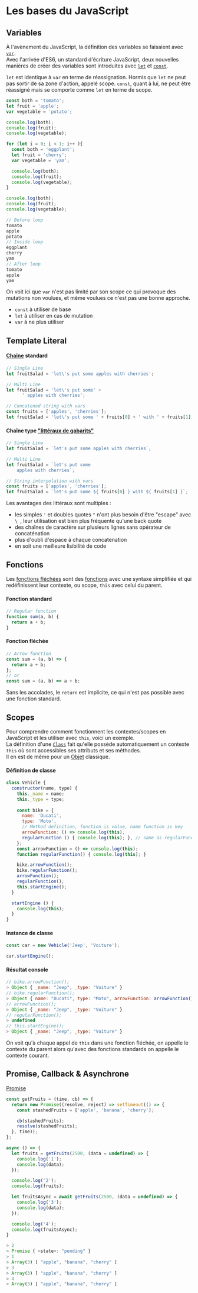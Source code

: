 # Les bases du JavaScript

## Variables

À l'avènement du JavaScript, la définition des variables se faisaient avec [`var`](https://developer.mozilla.org/en-US/docs/Web/JavaScript/Reference/Statements/var).
<br> Avec l'arrivée d'ES6, un standard d'écriture JavaScript, deux nouvelles manières de créer des variables sont introduites avec [`let`](https://developer.mozilla.org/en-US/docs/Web/JavaScript/Reference/Statements/let) et [`const`](https://developer.mozilla.org/en-US/docs/Web/JavaScript/Reference/Statements/const).

`let` est identique à `var` en terme de réassignation. Hormis que `let` ne peut pas sortir de sa zone d'action, appelé scope.
`const`, quant à lui, ne peut être réassigné mais se comporte comme `let` en terme de scope.
```js
const both = 'tomato';
let fruit = 'apple';
var vegetable = 'potato';

console.log(both);
console.log(fruit);
console.log(vegetable);

for (let i = 0; i < 1; i++ ){
  const both = 'eggplant';
  let fruit = 'cherry';
  var vegetable = 'yam';

  console.log(both);
  console.log(fruit);
  console.log(vegetable);
}

console.log(both);
console.log(fruit);
console.log(vegetable);
```

```js
// Before loop
tomato
apple
potato
// Inside loop
eggplant
cherry
yam
// After loop
tomato
apple
yam
```

On voit ici que `var` n'est pas limité par son scope ce qui provoque des mutations non voulues, et même voulues ce n'est pas une bonne approche.

- `const` à utiliser de base
- `let` à utiliser en cas de mutation
- `var` à ne plus utiliser

## Template Literal

#### [Chaîne](https://developer.mozilla.org/en-US/docs/Learn/JavaScript/First_steps/Strings) standard

```js
// Single Line
let fruitSalad = 'let\'s put some apples with cherries';
```

```js
// Multi Line
let fruitSalad = 'let\'s put some' +
      ' apples with cherries';
```

```js
// Concatened string with vars
const fruits = ['apples', 'cherries'];
let fruitSalad = 'let\'s put some ' + fruits[0] + ' with ' + fruits[1];
```

#### Chaîne type ["littéraux de gabarits"](https://developer.mozilla.org/en-US/docs/Web/JavaScript/Reference/Template_literals)

```js
// Single Line
let fruitSalad = `let's put some apples with cherries`;
```

```js
// Multi Line
let fruitSalad = `let's put some
    apples with cherries`;
```

```js
// String interpolation with vars
const fruits = ['apples', 'cherries'];
let fruitSalad = `let's put some ${ fruits[0] } with ${ fruits[1] }`;
```

  Les avantages des littéraux sont multiples :
- les simples `'` et doubles quotes `"` n'ont plus besoin d'être "escape" avec `\ `, leur utilisation est bien plus fréquente qu'une back quote
- des chaînes de caractère sur plusieurs lignes sans opérateur de concaténation
- plus d'oubli d'espace à chaque concatenation
- en soit une meilleure lisibilité de code

## Fonctions
Les [fonctions fléchées](https://developer.mozilla.org/en-US/docs/Web/JavaScript/Reference/Functions/Arrow_functions) sont des [fonctions](https://developer.mozilla.org/en-US/docs/Web/JavaScript/Reference/Functions) avec une syntaxe simplifiée et qui redéfinissent leur contexte, ou scope, `this` avec celui du parent.

#### Fonction standard

```js
// Regular function
function sum(a, b) {
  return a + b;
}
```

#### Fonction fléchée

```js
// Arrow function
const sum = (a, b) => {
  return a + b;
};
// or
const sum = (a, b) => a + b;
```

Sans les accolades, le `return` est implicite, ce qui n'est pas possible avec une fonction standard.

## Scopes

Pour comprendre comment fonctionnent les contextes/scopes en JavaScript et les utiliser avec `this`, voici un exemple.
<br> La définition d'une [`Class`](https://developer.mozilla.org/en-US/docs/Web/JavaScript/Reference/Classes) fait qu'elle possède automatiquement un contexte `this` où sont accessibles ses attributs
et ses méthodes.
<br> Il en est de même pour un [Objet](https://developer.mozilla.org/en-US/docs/Web/JavaScript/Guide/Working_with_objects) classique.

#### Définition de classe

```js
class Vehicle {
  constructor(name, type) {
    this._name = name;
    this._type = type;
    
    const bike = {
      name: 'Ducati',
      type: 'Moto',
      // Method definition, function is value, name function is key
      arrowFunction: () => console.log(this),
      regularFunction () { console.log(this); }, // same as regularFunction: function () {}
    };
    const arrowFunction = () => console.log(this);
    function regularFunction() { console.log(this); }

    bike.arrowFunction();
    bike.regularFunction();
    arrowFunction();
    regularFunction();
    this.startEngine();
  }

  startEngine () {
    console.log(this);
  }
}
```

#### Instance de classe

```js
const car = new Vehicle('Jeep', 'Voiture');

car.startEngine();
```

#### Résultat console

```js
// bike.arrowFunction();
> Object { _name: "Jeep", _type: "Voiture" }
// bike.regularFunction();
> Object { name: "Ducati", type: "Moto", arrowFunction: arrowFunction(), plainFunction: plainFunction() }
// arrowFunction();
> Object { _name: "Jeep", _type: "Voiture" }
// regularFunction();
> undefined
// this.startEngine();
> Object { _name: "Jeep", _type: "Voiture" }
```

On voit qu'à chaque appel de `this` dans une fonction fléchée, on appelle le contexte du parent alors qu'avec des fonctions
standards on appelle le contexte courant.

## Promise, Callback & Asynchrone

[Promise](https://developer.mozilla.org/en-US/docs/Web/JavaScript/Reference/Global_Objects/Promise)
```js
const getFruits = (time, cb) => {
  return new Promise((resolve, reject) => setTimeout(() => {
    const stashedFruits = ['apple', 'banana', 'cherry'];

    cb(stashedFruits);
    resolve(stashedFruits);
  }, time));
};
```

```js
async () => {
  let fruits = getFruits(2500, (data = undefined) => {
    console.log('1');
    console.log(data);
  });

  console.log('2');
  console.log(fruits);

  let fruitsAsync = await getFruits(2500, (data = undefined) => {
    console.log('3');
    console.log(data);
  });

  console.log('4');
  console.log(fruitsAsync);
}
```

```js
> 2
> Promise { <state>: "pending" }
> 1
> Array(3) [ "apple", "banana", "cherry" ]
> 3
> Array(3) [ "apple", "banana", "cherry" ]
> 4
> Array(3) [ "apple", "banana", "cherry" ]
```
